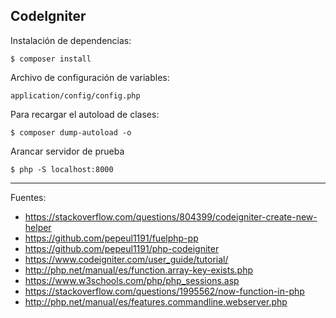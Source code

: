 ## CodeIgniter

Instalación de dependencias:

    $ composer install

Archivo de configuración de variables:

    application/config/config.php

Para recargar el autoload de clases:

    $ composer dump-autoload -o

Arancar servidor de prueba

    $ php -S localhost:8000

---

Fuentes:

+ https://stackoverflow.com/questions/804399/codeigniter-create-new-helper
+ https://github.com/pepeul1191/fuelphp-pp
+ https://github.com/pepeul1191/php-codeigniter
+ https://www.codeigniter.com/user_guide/tutorial/
+ http://php.net/manual/es/function.array-key-exists.php
+ https://www.w3schools.com/php/php_sessions.asp
+ https://stackoverflow.com/questions/1995562/now-function-in-php
+ http://php.net/manual/es/features.commandline.webserver.php

